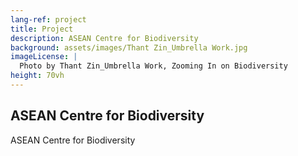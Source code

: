 ```yaml
---
lang-ref: project
title: Project
description: ASEAN Centre for Biodiversity
background: assets/images/Thant Zin_Umbrella Work.jpg
imageLicense: |
  Photo by Thant Zin_Umbrella Work, Zooming In on Biodiversity
height: 70vh
---
```


## ASEAN Centre for Biodiversity

ASEAN Centre for Biodiversity
